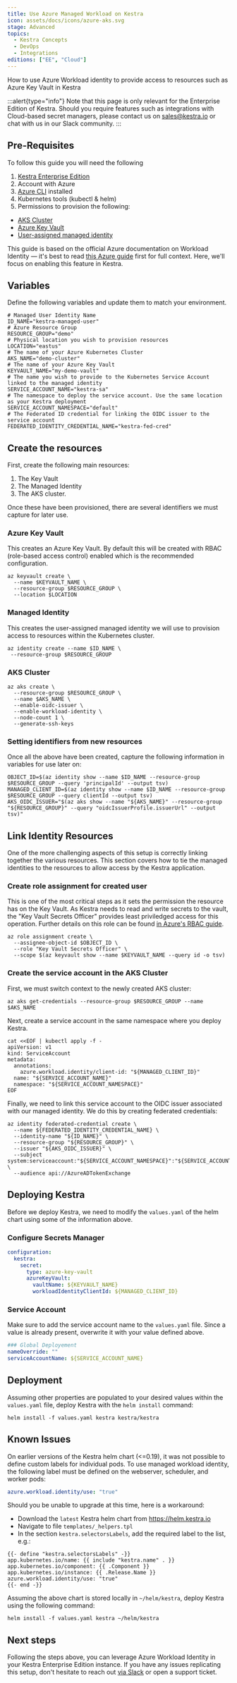 ```yaml
---
title: Use Azure Managed Workload on Kestra
icon: assets/docs/icons/azure-aks.svg
stage: Advanced
topics:
  - Kestra Concepts
  - DevOps
  - Integrations
editions: ["EE", "Cloud"]
---
```


How to use Azure Workload identity to provide access to resources such as Azure Key Vault in Kestra

:::alert{type="info"}
Note that this page is only relevant for the Enterprise Edition of Kestra. Should you require features such as integrations with Cloud-based secret managers, please contact us on sales@kestra.io or chat with us in our Slack community.
:::

## Pre-Requisites

To follow this guide you will need the following

1. [Kestra Enterprise Edition](https://kestra.io/docs/enterprise)
2. Account with Azure
3. [Azure CLI](https://learn.microsoft.com/en-us/cli/azure/) installed
4. Kubernetes tools (kubectl & helm)
5. Permissions to provision the following:
  - [AKS Cluster](https://azure.microsoft.com/en-us/products/kubernetes-service/)
  - [Azure Key Vault](https://learn.microsoft.com/en-us/azure/key-vault/general/)
  - [User-assigned managed identity](https://learn.microsoft.com/en-us/entra/identity/managed-identities-azure-resources/overview)

This guide is based on the official Azure documentation on Workload Identity — it's best to read [this Azure guide](https://learn.microsoft.com/en-us/azure/aks/workload-identity-deploy-cluster) first for full context. Here, we'll focus on enabling this feature in Kestra.

## Variables

Define the following variables and update them to match your environment.

```shell
# Managed User Identity Name
ID_NAME="kestra-managed-user"
# Azure Resource Group
RESOURCE_GROUP="demo"
# Physical location you wish to provision resources
LOCATION="eastus"
# The name of your Azure Kubernetes Cluster
AKS_NAME="demo-cluster"
# The name of your Azure Key Vault
KEYVAULT_NAME="my-demo-vault"
# The name you wish to provide to the Kubernetes Service Account linked to the managed identity
SERVICE_ACCOUNT_NAME="kestra-sa"
# The namespace to deploy the service account. Use the same location as your Kestra deployment
SERVICE_ACCOUNT_NAMESPACE="default"
# The Federated ID credential for linking the OIDC issuer to the service account
FEDERATED_IDENTITY_CREDENTIAL_NAME="kestra-fed-cred"
```

## Create the resources

First, create the following main resources:
1. The Key Vault
2. The Managed Identity
3. The AKS cluster.

Once these have been provisioned, there are several identifiers we must capture for later use.

### Azure Key Vault

This creates an Azure Key Vault. By default this will be created with RBAC (role-based access control) enabled which is the recommended configuration.

```shell
az keyvault create \
  --name $KEYVAULT_NAME \
  --resource-group $RESOURCE_GROUP \
  --location $LOCATION
```

### Managed Identity

This creates the user-assigned managed identity we will use to provision access to resources within the Kubernetes cluster.

```shell
az identity create --name $ID_NAME \
 --resource-group $RESOURCE_GROUP
```

### AKS Cluster

```shell
az aks create \
  --resource-group $RESOURCE_GROUP \
  --name $AKS_NAME \
  --enable-oidc-issuer \
  --enable-workload-identity \
  --node-count 1 \
  --generate-ssh-keys
```

### Setting identifiers from new resources

Once all the above have been created, capture the following information in variables for use later on:

```shell
OBJECT_ID=$(az identity show --name $ID_NAME --resource-group $RESOURCE_GROUP --query 'principalId' --output tsv)
MANAGED_CLIENT_ID=$(az identity show --name $ID_NAME --resource-group $RESOURCE_GROUP --query clientId --output tsv)
AKS_OIDC_ISSUER="$(az aks show --name "${AKS_NAME}" --resource-group "${RESOURCE_GROUP}" --query "oidcIssuerProfile.issuerUrl" --output tsv)"
```

## Link Identity Resources

One of the more challenging aspects of this setup is correctly linking together the various resources. This section covers how to tie the managed identities to the resources to allow access by the Kestra application.

### Create role assignment for created user

This is one of the most critical steps as it sets the permission the resource has on the Key Vault. As Kestra needs to read and write secrets to the vault, the "Key Vault Secrets Officer" provides least priviledged access for this operation. Further details on this role can be found [in Azure's RBAC guide](https://learn.microsoft.com/en-us/azure/key-vault/general/rbac-guide?tabs=azure-cli#azure-built-in-roles-for-key-vault-data-plane-operations).

```shell
az role assignment create \
  --assignee-object-id $OBJECT_ID \
  --role "Key Vault Secrets Officer" \
  --scope $(az keyvault show --name $KEYVAULT_NAME --query id -o tsv)
```


### Create the service account in the AKS Cluster

First, we must switch context to the newly created AKS cluster:

```shell
az aks get-credentials --resource-group $RESOURCE_GROUP --name $AKS_NAME
```

Next, create a service account in the same namespace where you deploy Kestra.

```shell
cat <<EOF | kubectl apply -f -
apiVersion: v1
kind: ServiceAccount
metadata:
  annotations:
    azure.workload.identity/client-id: "${MANAGED_CLIENT_ID}"
  name: "${SERVICE_ACCOUNT_NAME}"
  namespace: "${SERVICE_ACCOUNT_NAMESPACE}"
EOF
```

Finally, we need to link this service account to the OIDC issuer associated with our managed identity. We do this by creating federated credentials:

```shell
az identity federated-credential create \
  --name ${FEDERATED_IDENTITY_CREDENTIAL_NAME} \
  --identity-name "${ID_NAME}" \
  --resource-group "${RESOURCE_GROUP}" \
  --issuer "${AKS_OIDC_ISSUER}" \
  --subject system:serviceaccount:"${SERVICE_ACCOUNT_NAMESPACE}":"${SERVICE_ACCOUNT_NAME}" \
  --audience api://AzureADTokenExchange
```

## Deploying Kestra

Before we deploy Kestra, we need to modify the `values.yaml` of the helm chart using some of the information above.

### Configure Secrets Manager

```yaml
configuration:
  kestra:
    secret:
      type: azure-key-vault
      azureKeyVault:
        vaultName: ${KEYVAULT_NAME}
        workloadIdentityClientId: ${MANAGED_CLIENT_ID}
```

### Service Account

Make sure to add the service account name to the `values.yaml` file. Since a value is already present, overwrite it with your value defined above.

```yaml
### Global Deployement
nameOverride: ""
serviceAccountName: ${SERVICE_ACCOUNT_NAME}
```

## Deployment

Assuming other properties are populated to your desired values within the `values.yaml` file, deploy Kestra with the `helm install` command:

```shell
helm install -f values.yaml kestra kestra/kestra
```

## Known Issues

On earlier versions of the Kestra helm chart (<=0.19), it was not possible to define custom labels for individual pods. To use managed workload identity, the following label must be defined on the webserver, scheduler, and worker pods:

```yaml
azure.workload.identity/use: "true"
```

Should you be unable to upgrade at this time, here is a workaround:
- Download the `latest` Kestra helm chart from https://helm.kestra.io
- Navigate to file `templates/_helpers.tpl`
- In the section `kestra.selectorsLabels`, add the required label to the list, e.g.:

```
{{- define "kestra.selectorsLabels" -}}
app.kubernetes.io/name: {{ include "kestra.name" . }}
app.kubernetes.io/component: {{ .Component }}
app.kubernetes.io/instance: {{ .Release.Name }}
azure.workload.identity/use: "true"
{{- end -}}
```

Assuming the above chart is stored locally in `~/helm/kestra`, deploy Kestra using the following command:

```shell
helm install -f values.yaml kestra ~/helm/kestra
```

## Next steps

Following the steps above, you can leverage Azure Workload Identity in your Kestra Enterprise Edition instance. If you have any issues replicating this setup, don't hesitate to reach out [via Slack](https://kestra.io/slack) or open a support ticket.
